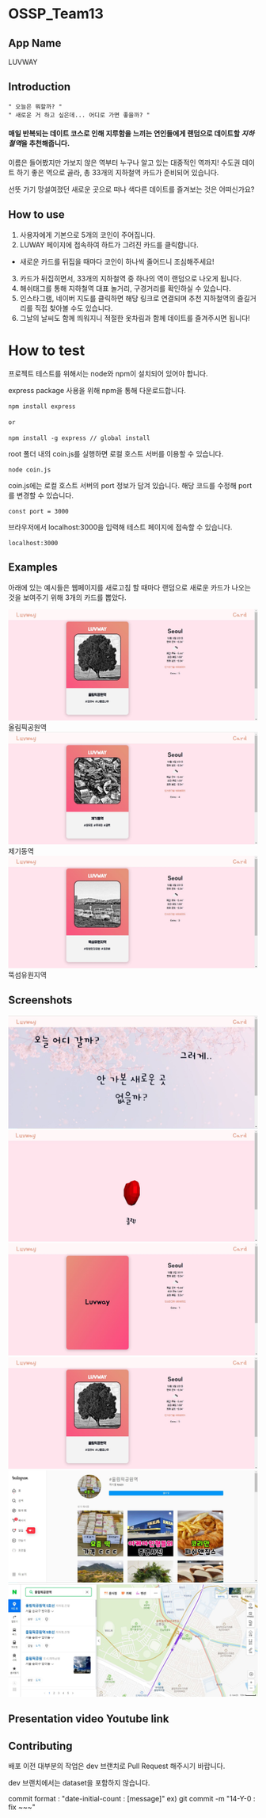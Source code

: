 # OSSP_Team13

## App Name
LUVWAY

## Introduction
```
" 오늘은 뭐할까? "
" 새로운 거 하고 싶은데... 어디로 가면 좋을까? "
```

#### 매일 반복되는 데이트 코스로 인해 지루함을 느끼는 연인들에게 랜덤으로 데이트할 *지하철역*을 추천해줍니다.

이름은 들어봤지만 가보지 않은 역부터 누구나 알고 있는 대중적인 역까지! 수도권 데이트 하기 좋은 역으로 골라, 총 33개의 지하철역 카드가 준비되어 있습니다. 

선뜻 가기 망설여졌던 새로운 곳으로 떠나 색다른 데이트를 즐겨보는 것은 어떠신가요?

## How to use

1. 사용자에게 기본으로 5개의 코인이 주어집니다. 
2. LUWAY 페이지에 접속하여 하트가 그려진 카드를 클릭합니다.
- 새로운 카드를 뒤집을 때마다 코인이 하나씩 줄어드니 조심해주세요!
3. 카드가 뒤집히면서, 33개의 지하철역 중 하나의 역이 랜덤으로 나오게 됩니다.
4. 해쉬태그를 통해 지하철역 대표 놀거리, 구경거리를 확인하실 수 있습니다.
5. 인스타그램, 네이버 지도를 클릭하면 해당 링크로 연결되며 추천 지하철역의 즐길거리를 직접 찾아볼 수도 있습니다.
6. 그날의 날씨도 함께 띄워지니 적절한 옷차림과 함께 데이트를 즐겨주시면 됩니다!


# How to test

프로젝트 테스트를 위해서는 node와 npm이 설치되어 있어야 합니다.

express package 사용을 위해 npm을 통해 다운로드합니다.
```
npm install express

or

npm install -g express // global install
```

root 폴더 내의 coin.js를 실행하면 로컬 호스트 서버를 이용할 수 있습니다.
```
node coin.js
```

coin.js에는 로컬 호스트 서버의 port 정보가 담겨 있습니다.
해당 코드를 수정해 port를 변경할 수 있습니다.
```
const port = 3000
```

브라우저에서 localhost:3000을 입력해 테스트 페이지에 접속할 수 있습니다.
```
localhost:3000
```



## Examples
아래에 있는 예시들은 웹페이지를 새로고침 할 때마다 랜덤으로 새로운 카드가 나오는 것을 보여주기 위해 3개의 카드를 뽑았다. 

<img src="img/3.png">
올림픽공원역

<img src="img/4.png">
제기동역

<img src="img/5.png">
뚝섬유원지역


## Screenshots
<img src="img/0.png">
<img src="img/1.png">
<img src="img/2.png">
<img src="img/3.png">
<img src="img/3-1.png">
<img src="img/3-2.png">

## Presentation video Youtube link

## Contributing

배포 이전 대부분의 작업은 dev 브랜치로 Pull Request 해주시기 바랍니다.

dev 브랜치에서는 dataset을 포함하지 않습니다.

commit format : "date-initial-count : [message]"
ex) git commit -m "14-Y-0 : fix ~~~"
